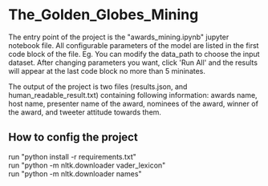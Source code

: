 # The_Golden_Globes_Mining

The entry point of the project is the "awards_mining.ipynb" jupyter notebook file. All configurable parameters of the model are listed in the first code block of the file. Eg. You can modify the data_path to choose the input dataset. After changing parameters you want, click 'Run All' and the results will appear at the last code block no more than 5 mininates.

The output of the project is two files (results.json, and human_readable_result.txt) containing following information: awards name, host name, presenter name of the award, nominees of the award, winner of the award, and tweeter attitude towards them. 

## How to config the project

run "python install -r requirements.txt"<br>
run "python -m nltk.downloader vader_lexicon"<br>
run "python -m nltk.downloader names"<br>
